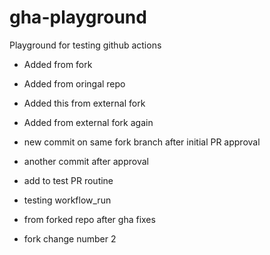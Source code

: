 # gha-playground
Playground for testing github actions

- Added from fork 
- Added from oringal repo
- Added this from external fork
- Added from external fork again
- new commit on same fork branch after initial PR approval
- another commit after approval

- add to test PR routine
- testing workflow_run
- from forked repo after gha fixes

- fork change number 2

